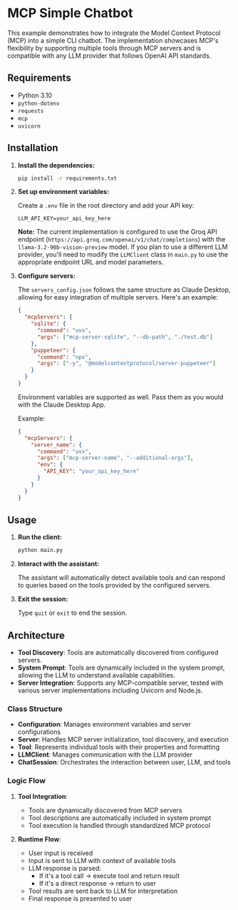 # MCP Simple Chatbot

This example demonstrates how to integrate the Model Context Protocol (MCP) into a simple CLI chatbot. The implementation showcases MCP's flexibility by supporting multiple tools through MCP servers and is compatible with any LLM provider that follows OpenAI API standards.

## Requirements

- Python 3.10
- `python-dotenv`
- `requests`
- `mcp`
- `uvicorn`

## Installation

1. **Install the dependencies:**

   ```bash
   pip install -r requirements.txt
   ```

2. **Set up environment variables:**

   Create a `.env` file in the root directory and add your API key:

   ```plaintext
   LLM_API_KEY=your_api_key_here
   ```
   **Note:** The current implementation is configured to use the Groq API endpoint (`https://api.groq.com/openai/v1/chat/completions`) with the `llama-3.2-90b-vision-preview` model. If you plan to use a different LLM provider, you'll need to modify the `LLMClient` class in `main.py` to use the appropriate endpoint URL and model parameters.

3. **Configure servers:**

   The `servers_config.json` follows the same structure as Claude Desktop, allowing for easy integration of multiple servers. 
   Here's an example:

   ```json
   {
     "mcpServers": {
       "sqlite": {
         "command": "uvx",
         "args": ["mcp-server-sqlite", "--db-path", "./test.db"]
       },
       "puppeteer": {
         "command": "npx",
         "args": ["-y", "@modelcontextprotocol/server-puppeteer"]
       }
     }
   }
   ```
   Environment variables are supported as well. Pass them as you would with the Claude Desktop App.

   Example:
   ```json
   {
     "mcpServers": {
       "server_name": {
         "command": "uvx",
         "args": ["mcp-server-name", "--additional-args"],
         "env": {
           "API_KEY": "your_api_key_here"
         }
       }
     }
   }
   ```

## Usage

1. **Run the client:**

   ```bash
   python main.py
   ```

2. **Interact with the assistant:**
   
   The assistant will automatically detect available tools and can respond to queries based on the tools provided by the configured servers.

3. **Exit the session:**

   Type `quit` or `exit` to end the session.

## Architecture

- **Tool Discovery**: Tools are automatically discovered from configured servers.
- **System Prompt**: Tools are dynamically included in the system prompt, allowing the LLM to understand available capabilities.
- **Server Integration**: Supports any MCP-compatible server, tested with various server implementations including Uvicorn and Node.js.

### Class Structure
- **Configuration**: Manages environment variables and server configurations
- **Server**: Handles MCP server initialization, tool discovery, and execution
- **Tool**: Represents individual tools with their properties and formatting
- **LLMClient**: Manages communication with the LLM provider
- **ChatSession**: Orchestrates the interaction between user, LLM, and tools

### Logic Flow

1. **Tool Integration**:
   - Tools are dynamically discovered from MCP servers
   - Tool descriptions are automatically included in system prompt
   - Tool execution is handled through standardized MCP protocol

2. **Runtime Flow**:
   - User input is received
   - Input is sent to LLM with context of available tools
   - LLM response is parsed:
     - If it's a tool call → execute tool and return result
     - If it's a direct response → return to user
   - Tool results are sent back to LLM for interpretation
   - Final response is presented to user

